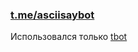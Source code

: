 ### [t.me/asciisaybot](https://t.me/asciisaybot)
Использовался только [tbot](https://github.com/yanzay/tbot) <br />
